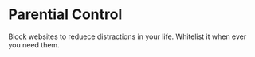 # Parential Control

Block websites to reduece distractions in your life. Whitelist it when ever you need them.